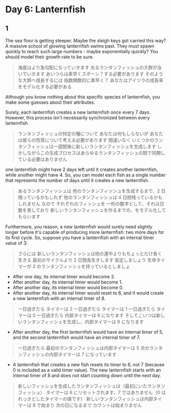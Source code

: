 # Day 6: Lanternfish

## 1

The sea floor is getting steeper. Maybe the sleigh keys got carried this way?
A massive school of glowing lanternfish swims past.
They must spawn quickly to reach such large numbers - maybe exponentially quickly?
You should model their growth rate to be sure.

> 海底はより急勾配になっていきます
> 光るランタンフィッシュの大群が泳いでいきます
> あいつらは素早くスポーン？する必要があります そのような大群へ成長するには
> 指数関数的に素早く？
> あなたはアイツラの成長率をモデル化する必要がある

Although you know nothing about this specific species of lanternfish,
you make some guesses about their attributes.

Surely, each lanternfish creates a new lanternfish once every 7 days.
However, this process isn't necessarily synchronized between every lanternfish

> ランタンフィッシュの特定の種について あなたは何もしらないが
> あなたは彼らの性質について考える必要があります
> 間違いなく いくつかのランタンフィッシュは一週間後に新しいランタンフィッシュを生成します
> しかしながらこの生成プロセスはあらゆるランタンフィッシュの間で同期している必要はありません

one lanternfish might have 2 days left until it creates another lanternfish, while another might have 4.
So, you can model each fish as a single number that represents the number of days
until it creates a new lanternfish.

> あるランタンフィッシュは 他のランタンフィッシュを生成するまで、2 日残っているかもしれず
> 他のランタンフィッシュは 4 日間残っているかもしれません
> なので それぞれのフィッシュを 一桁の数字として、それは日数を表しており
> 新しいランタンフィッシュを作るまでの、をモデル化してもらいます

Furthermore, you reason, a new lanternfish would surely need slightly longer
before it's capable of producing more lanternfish: two more days for its first cycle.
So, suppose you have a lanternfish with an internal timer value of 3:

> さらには 新しいランタンフィッシュは他の連中よりもちょっとだけ長く生きる
> 最初のサイクルより 2 日間長生きします
> 仮定しましょう 生命タイマーが 3 のランタンフィッシュを持っているとしましょ

- After one day, its internal timer would become 2.
- After another day, its internal timer would become 1.
- After another day, its internal timer would become 0.
- After another day, its internal timer would reset to 6,
  and it would create a new lanternfish with an internal timer of 8.

> 一日過ぎたら タイマーは 2
> 一日過ぎたら タイマーは 1
> 一日過ぎたら タイマーは 0
> 一日過ぎたら 内部タイマーは 6 になります
> そしてこいつは新しいランタンフィッシュを生成し、内部タイマーは 8 になります

- After another day, the first lanternfish would have an internal timer of 5,
  and the second lanternfish would have an internal timer of 7.

> 一日過ぎたら 最初のランタンフィッシュは内部タイマーは 5
> 次のランタンフィッシュの内部タイマーは 7 になっています

- A lanternfish that creates a new fish resets its timer to 6, not 7
  (because 0 is included as a valid timer value).
  The new lanternfish starts with an internal timer of 8
  and does not start counting down until the next day.

> 新しいフィッシュを生成したランタンフィッシュは（最初にいたランタンフィッシュ）
> タイマーは 6 にリセットされます、7 ではありません（0 はれっきとしたタイマーの値です）
> 新しいランタンフィッシュは内部タイマーは 8 で始まり
> 次の日になるまで カウントは始まりません
